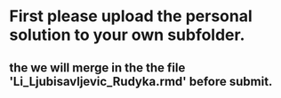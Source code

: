 # First please upload the personal solution to your own subfolder.

## the we will merge in the the file 'Li_Ljubisavljevic_Rudyka.rmd' before submit.
